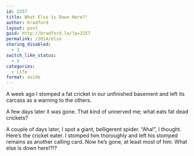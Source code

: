 ```yaml
---
id: 2257
title: What Else is Down Here?!
author: bradford
layout: post
guid: http://bradford.la/?p=2257
permalink: /2014/else
sharing_disabled:
  - 1
switch_like_status:
  - 1
categories:
  - Life
format: aside
---
```

A week ago I stomped a fat cricket in our unfinished basement and left its carcass as a warning to the others.

A few days later it was gone. That kind of unnerved me; what eats fat dead crickets?

A couple of days later, I spot a giant, belligerent spider. &#8220;Aha!&#8221;, I thought. Here&#8217;s the cricket eater. I stomped him thoroughly and left his stomped remains as another calling card. Now he&#8217;s gone, at least most of him. What else is down here!?!?